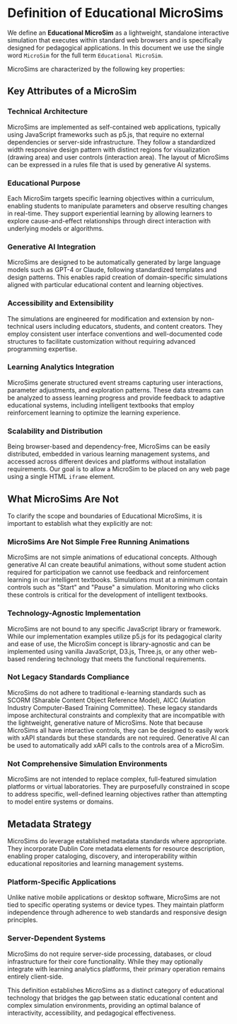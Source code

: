# Definition of Educational MicroSims

We define an **Educational MicroSim** as a lightweight, standalone interactive simulation that executes within standard web browsers and is specifically designed for pedagogical applications. In this document we use the single word `MicroSim` for the full term `Educational MicroSim`.

MicroSims are characterized by the following key properties:

## Key Attributes of a MicroSim

### Technical Architecture
MicroSims are implemented as self-contained web applications, typically using JavaScript frameworks such as p5.js, that require no external dependencies or server-side infrastructure. They follow a standardized width responsive design pattern with distinct regions for visualization (drawing area) and user controls (interaction area).  The
layout of MicroSims can be expressed in a rules file that is used by generative AI systems.

### Educational Purpose
Each MicroSim targets specific learning objectives within a curriculum, enabling students to manipulate parameters and observe resulting changes in real-time. They support experiential learning by allowing learners to explore cause-and-effect relationships through direct interaction with underlying models or algorithms.

### Generative AI Integration
MicroSims are designed to be automatically generated by large language models such as GPT-4 or Claude, following standardized templates and design patterns. This enables rapid creation of domain-specific simulations aligned with particular educational content and learning objectives.

### Accessibility and Extensibility
The simulations are engineered for modification and extension by non-technical users including educators, students, and content creators. They employ consistent user interface conventions and well-documented code structures to facilitate customization without requiring advanced programming expertise.

### Learning Analytics Integration
MicroSims generate structured event streams capturing user interactions, parameter adjustments, and exploration patterns. These data streams can be analyzed to assess learning progress and provide feedback to adaptive educational systems, including intelligent textbooks that employ reinforcement learning to optimize the learning experience.

### Scalability and Distribution
Being browser-based and dependency-free, MicroSims can be easily distributed, embedded in various learning management systems, and accessed across different devices and platforms without installation requirements.  Our goal
is to allow a MicroSim to be placed on any web page using a single HTML `iframe` element.

## What MicroSims Are Not

To clarify the scope and boundaries of Educational MicroSims, it is important to establish what they explicitly are not:

### MicroSims Are Not Simple Free Running Animations
MicroSims are not simple animations of educational concepts.  Although generative AI can create beautiful animations, without some student action required for participation we cannot use feedback
and reinforcement learning in our intelligent textbooks.  Simulations must at a minimum contain controls
such as "Start" and "Pause" a simulation.  Monitoring who clicks these controls is critical for the development
of intelligent textbooks.

### Technology-Agnostic Implementation
MicroSims are not bound to any specific JavaScript library or framework. While our implementation examples utilize p5.js for its pedagogical clarity and ease of use, the MicroSim concept is library-agnostic and can be implemented using vanilla JavaScript, D3.js, Three.js, or any other web-based rendering technology that meets the functional requirements.

### Not Legacy Standards Compliance

MicroSims do not adhere to traditional e-learning standards such as SCORM (Sharable Content Object Reference Model), AICC (Aviation Industry Computer-Based Training Committee). These legacy standards impose architectural constraints and complexity that are incompatible with the lightweight, generative nature of MicroSims.  Note that because MicroSims 
all have interactive controls, they can be designed to easily work with xAPI standards but these standards are not required.  Generative AI can be used to automatically add xAPI calls to the controls area of a MicroSim.

### Not Comprehensive Simulation Environments
MicroSims are not intended to replace complex, full-featured simulation platforms or virtual laboratories. They are purposefully constrained in scope to address specific, well-defined learning objectives rather than attempting to model entire systems or domains.

## Metadata Strategy

MicroSims do leverage established metadata standards where appropriate. They incorporate Dublin Core metadata elements for resource description, enabling proper cataloging, discovery, and interoperability within educational repositories and learning management systems.

### Platform-Specific Applications
Unlike native mobile applications or desktop software, MicroSims are not tied to specific operating systems or device types. They maintain platform independence through adherence to web standards and responsive design principles.

### Server-Dependent Systems
MicroSims do not require server-side processing, databases, or cloud infrastructure for their core functionality. While they may optionally integrate with learning analytics platforms, their primary operation remains entirely client-side.

This definition establishes MicroSims as a distinct category of educational technology that bridges the gap between static educational content and complex simulation environments, providing an optimal balance of interactivity, accessibility, and pedagogical effectiveness.